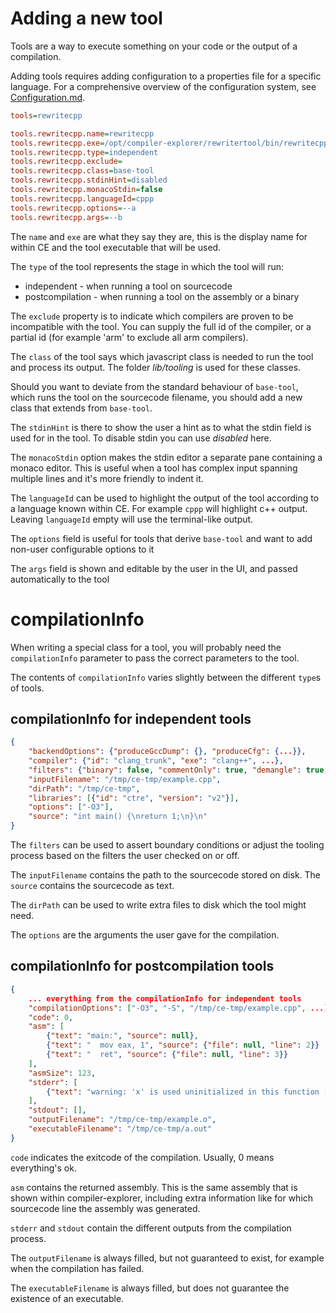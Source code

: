 # Adding a new tool

Tools are a way to execute something on your code or the output of a compilation.

Adding tools requires adding configuration to a properties file for a specific language. For a comprehensive overview of the configuration system, see [Configuration.md](Configuration.md).

```INI
tools=rewritecpp

tools.rewritecpp.name=rewritecpp
tools.rewritecpp.exe=/opt/compiler-explorer/rewritertool/bin/rewritecpp
tools.rewritecpp.type=independent
tools.rewritecpp.exclude=
tools.rewritecpp.class=base-tool
tools.rewritecpp.stdinHint=disabled
tools.rewritecpp.monacoStdin=false
tools.rewritecpp.languageId=cppp
tools.rewritecpp.options=--a
tools.rewritecpp.args=--b
```

The `name` and `exe` are what they say they are, this is the display name for within CE and the tool executable that
will be used.

The `type` of the tool represents the stage in which the tool will run:

- independent - when running a tool on sourcecode
- postcompilation - when running a tool on the assembly or a binary

The `exclude` property is to indicate which compilers are proven to be incompatible with the tool. You can supply the
full id of the compiler, or a partial id (for example 'arm' to exclude all arm compilers).

The `class` of the tool says which javascript class is needed to run the tool and process its output. The folder
_lib/tooling_ is used for these classes.

Should you want to deviate from the standard behaviour of `base-tool`, which runs the tool on the sourcecode filename,
you should add a new class that extends from `base-tool`.

The `stdinHint` is there to show the user a hint as to what the stdin field is used for in the tool. To disable stdin
you can use _disabled_ here.

The `monacoStdin` option makes the stdin editor a separate pane containing a monaco editor. This is useful when a tool
has complex input spanning multiple lines and it's more friendly to indent it.

The `languageId` can be used to highlight the output of the tool according to a language known within CE. For example
`cppp` will highlight c++ output. Leaving `languageId` empty will use the terminal-like output.

The `options` field is useful for tools that derive `base-tool` and want to add non-user configurable options to it

The `args` field is shown and editable by the user in the UI, and passed automatically to the tool

# compilationInfo

When writing a special class for a tool, you will probably need the `compilationInfo` parameter to pass the correct
parameters to the tool.

The contents of `compilationInfo` varies slightly between the different `type`s of tools.

## compilationInfo for independent tools

```json
{
    "backendOptions": {"produceGccDump": {}, "produceCfg": {...}},
    "compiler": {"id": "clang_trunk", "exe": "clang++", ...},
    "filters": {"binary": false, "commentOnly": true, "demangle": true, ... },
    "inputFilename": "/tmp/ce-tmp/example.cpp",
    "dirPath": "/tmp/ce-tmp",
    "libraries": [{"id": "ctre", "version": "v2"}],
    "options": ["-O3"],
    "source": "int main() {\nreturn 1;\n}\n"
}
```

The `filters` can be used to assert boundary conditions or adjust the tooling process based on the filters the user
checked on or off.

The `inputFilename` contains the path to the sourcecode stored on disk. The `source` contains the sourcecode as text.

The `dirPath` can be used to write extra files to disk which the tool might need.

The `options` are the arguments the user gave for the compilation.

## compilationInfo for postcompilation tools

```json
{
    ... everything from the compilationInfo for independent tools
    "compilationOptions": ["-O3", "-S", "/tmp/ce-tmp/example.cpp", ...],
    "code": 0,
    "asm": [
        {"text": "main:", "source": null},
        {"text": "  mov eax, 1", "source": {"file": null, "line": 2}}
        {"text": "  ret", "source": {"file": null, "line": 3}}
    ],
    "asmSize": 123,
    "stderr": [
        {"text": "warning: 'x' is used uninitialized in this function [-Wuninitialized]", "tag": {"line": 4, "column": 16}}
    ],
    "stdout": [],
    "outputFilename": "/tmp/ce-tmp/example.o",
    "executableFilename": "/tmp/ce-tmp/a.out"
}
```

`code` indicates the exitcode of the compilation. Usually, 0 means everything's ok.

`asm` contains the returned assembly. This is the same assembly that is shown within compiler-explorer, including extra
information like for which sourcecode line the assembly was generated.

`stderr` and `stdout` contain the different outputs from the compilation process.

The `outputFilename` is always filled, but not guaranteed to exist, for example when the compilation has failed.

The `executableFilename` is always filled, but does not guarantee the existence of an executable.
